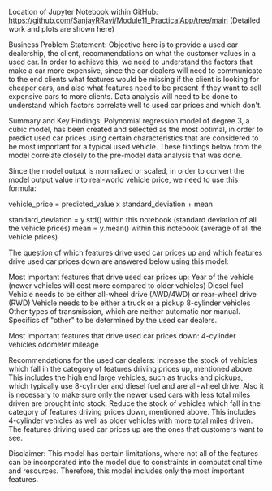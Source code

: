 Location of Jupyter Notebook within GitHub:
https://github.com/SanjayRRavi/Module11_PracticalApp/tree/main
(Detailed work and plots are shown here)

Business Problem Statement: 
Objective here is to provide a used car dealership, the client, recommendations on what the customer values in a used car. In order to achieve this, we need to understand the factors that make a car more expensive, since the car dealers will need to communicate to the end clients what features would be missing if the client is looking for cheaper cars, and also what features need to be present if they want to sell expensive cars to more clients. Data analysis will need to be done to understand which factors correlate well to used car prices and which don't.


Summary and Key Findings: 
Polynomial regression model of degree 3, a cubic model, has been created and selected as the most optimal, in order to predict used car prices using certain characteristics that are considered to be most important for a typical used vehicle. These findings below from the model correlate closely to the pre-model data analysis that was done.

Since the model output is normalized or scaled, in order to convert the model output value into real-world vehicle price, we need to use this formula:

vehicle_price = predicted_value x standard_deviation + mean

standard_deviation = y.std() within this notebook (standard deviation of all the vehicle prices)
mean = y.mean() within this notebook (average of all the vehicle prices)

The question of which features drive used car prices up and which features drive used car prices down are answered below using this model:

Most important features that drive used car prices up:
Year of the vehicle (newer vehicles will cost more compared to older vehicles)
Diesel fuel
Vehicle needs to be either all-wheel drive (AWD/4WD) or rear-wheel drive (RWD)
Vehicle needs to be either a truck or a pickup
8-cylinder vehicles
Other types of transmission, which are neither automatic nor manual. Specifics of "other" to be determined by the used car dealers.

Most important features that drive used car prices down:
4-cylinder vehicles
odometer mileage

Recommendations for the used car dealers:
Increase the stock of vehicles which fall in the category of features driving prices up, mentioned above. This includes the high end large vehicles, such as trucks and pickups, which typically use 8-cylinder and diesel fuel and are all-wheel drive. Also it is necessary to make sure only the newer used cars with less total miles driven are brought into stock.
Reduce the stock of vehicles which fall in the category of features driving prices down, mentioned above. This includes 4-cylinder vehicles as well as older vehicles with more total miles driven.
The features driving used car prices up are the ones that customers want to see.

Disclaimer:
This model has certain limitations, where not all of the features can be incorporated into the model due to constraints in computational time and resources.  Therefore, this model includes only the most important features. 
